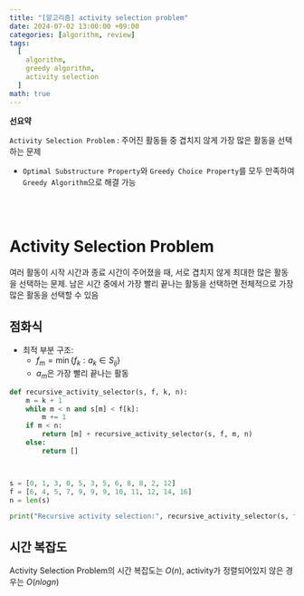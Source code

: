 ```yaml
---
title: "[알고리즘] activity selection problem"
date: 2024-07-02 13:00:00 +09:00
categories: [algorithm, review]
tags:
  [
    algorithm,
    greedy algorithm,
    activity selection
  ]
math: true
---
```


**선요약**

`Activity Selection Problem` : 주어진 활동들 중 겹치지 않게 가장 많은 활동을 선택하는 문제

- `Optimal Substructure Property`와 `Greedy Choice Property`를 모두 만족하여 `Greedy Algorithm`으로 해결 가능

<br/>
<br/>

# **Activity Selection Problem**


여러 활동이 시작 시간과 종료 시간이 주어졌을 때, 서로 겹치지 않게 최대한 많은 활동을 선택하는 문제. 남은 시간 중에서 가장 빨리 끝나는 활동을 선택하면 전체적으로 가장 많은 활동을 선택할 수 있음

## **점화식**

- 최적 부분 구조:
  - $f_m = \min \{ f_k : a_k \in S_{ij} \}$
  - $a_m$은 가장 빨리 끝나는 활동



```python
def recursive_activity_selector(s, f, k, n):
    m = k + 1
    while m < n and s[m] < f[k]:
        m += 1
    if m < n:
        return [m] + recursive_activity_selector(s, f, m, n)
    else:
        return []



s = [0, 1, 3, 0, 5, 3, 5, 6, 8, 8, 2, 12]
f = [6, 4, 5, 7, 9, 9, 9, 10, 11, 12, 14, 16]
n = len(s)

print("Recursive activity selection:", recursive_activity_selector(s, f, 0, n))
```

## **시간 복잡도**

Activity Selection Problem의 시간 복잡도는 $O(n)$, activity가 정렬되어있지 않은 경우는 $O(n log n)$
